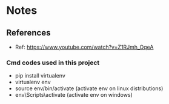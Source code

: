 # Notes

## References
* Ref: https://www.youtube.com/watch?v=Z1RJmh_OqeA
### Cmd codes used in this project
* pip install virtualenv
* virtualenv env
* source env/bin/activate (activate env on linux distributions)
* env\Scripts\activate (activate env on windows)